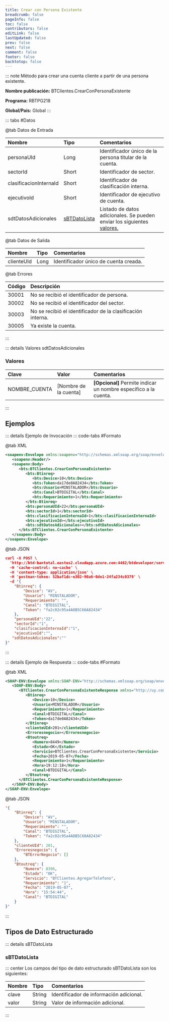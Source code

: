 ```yaml
---
title: Crear con Persona Existente
breadcrumb: false
pageInfo: false
toc: false
contributors: false
editLink: false
lastUpdated: false
prev: false
next: false
comment: false
footer: false
backtotop: false
---
```


<!-- ABRE DATOS DEL MÉTODO -->
::: note Método para crear una cuenta cliente a partir de una persona existente.

**Nombre publicación:** BTClientes.CrearConPersonaExistente

**Programa:** RBTPG218

**Global/País:** Global
:::
<!-- CIERRA DATOS DEL MÉTODO -->

<!-- ABRE TABLA DE DATOS -->
::: tabs #Datos 

@tab Datos de Entrada

Nombre | Tipo | Comentarios
:--------- | :--------- | :---------
personaUId | Long | Identificador único de la persona titular de la cuenta.
sectorId | Short | Identificador de sector.
clasificacionInternaId | Short | Identificador de clasificación interna.
ejecutivoId | Short | Identificador de ejecutivo de cuenta.
sdtDatosAdicionales | [sBTDatoLista](#sbtdatolista) | Listado de datos adicionales. Se pueden enviar los siguientes [valores.](#valores)

@tab Datos de Salida

Nombre | Tipo | Comentarios
:--------- | :----------- | :-----------
clienteUId | Long | Identificador único de cuenta creada.

@tab Errores

Código | Descripción
:--------- | :-----------
30001 | No se recibió el identificador de persona.
30002 | No se recibió el identificador del sector.
30003 | No se recibió el identificador de la clasificación interna.
30005 | Ya existe la cuenta.
::: 
<!-- CIERRA TABLA DE DATOS -->

<!-- ABRE VALORES -->
::: details Valores sdtDatosAdicionales

### Valores

Clave | Valor | Comentarios
:--------- | :----------- | :----------- 
NOMBRE_CUENTA | [Nombre de la cuenta] | **[Opcional]** Permite indicar un nombre específico a la cuenta.

:::
<!-- CIERRA VALORES -->

## **Ejemplos**

<!-- ABRE EJEMPLO DE INVOCACIÓN -->
::: details Ejemplo de Invocación 
::: code-tabs #Formato

@tab XML
```xml
<soapenv:Envelope xmlns:soapenv="http://schemas.xmlsoap.org/soap/envelope/" xmlns:bts="http://uy.com.dlya.bantotal/BTSOA/">
   <soapenv:Header/>
   <soapenv:Body>
      <bts:BTClientes.CrearConPersonaExistente>
         <bts:Btinreq>
            <bts:Device>10</bts:Device>
            <bts:Token>da17de0A82434</bts:Token>
            <bts:Usuario>MINSTALADOR</bts:Usuario>
            <bts:Canal>BTDIGITAL</bts:Canal>
            <bts:Requerimiento>1</bts:Requerimiento>
         </bts:Btinreq>
         <bts:personaUId>22</bts:personaUId>
         <bts:sectorId>1</bts:sectorId>
         <bts:clasificacionInternaId>1</bts:clasificacionInternaId>
         <bts:ejecutivoId></bts:ejecutivoId>
         <bts:sdtDatosAdicionales></bts:sdtDatosAdicionales>
      </bts:BTClientes.CrearConPersonaExistente>
   </soapenv:Body>
</soapenv:Envelope>
```

@tab JSON
```json
curl -X POST \
  'http://btd-bantotal.eastus2.cloudapp.azure.com:4462/btdeveloper/servlet/com.dlya.bantotal.odwsbt_BTClientes_v1?CrearConPersonaExistente' \
  -H 'cache-control: no-cache' \
  -H 'content-type: application/json' \
  -H 'postman-token: 52baf1dc-e302-90a6-0de1-24fa234c0379' \
  -d '{
	"Btinreq": {
		"Device": "AV",
		"Usuario": "MINSTALADOR",
		"Requerimiento": "",
		"Canal": "BTDIGITAL",
		"Token": "fa2c02c95a4A8B5C60A82434"
	},
	"personaUId":"22",
	"sectorId":"1",
	"clasificacionInternaId":"1",
	"ejecutivoId":"",
   "sdtDatosAdicionales":""
}'
```
:::
<!-- CIERRA EJEMPLO DE INVOCACIÓN -->

<!-- ABRE EJEMPLO DE RESPUESTA -->
::: details Ejemplo de Respuesta 
::: code-tabs #Formato

@tab XML
```xml
<SOAP-ENV:Envelope xmlns:SOAP-ENV="http://schemas.xmlsoap.org/soap/envelope/" xmlns:xsd="http://www.w3.org/2001/XMLSchema" xmlns:SOAP-ENC="http://schemas.xmlsoap.org/soap/encoding/" xmlns:xsi="http://www.w3.org/2001/XMLSchema-instance">
   <SOAP-ENV:Body>
      <BTClientes.CrearConPersonaExistenteResponse xmlns="http://uy.com.dlya.bantotal/BTSOA/">
         <Btinreq>
            <Device>10</Device>
            <Usuario>MINSTALADOR</Usuario>
            <Requerimiento>1</Requerimiento>
            <Canal>BTDIGITAL</Canal>
            <Token>da17de0A82434</Token>
         </Btinreq>
         <clienteUId>201</clienteUId>
         <Erroresnegocio></Erroresnegocio>
         <Btoutreq>
            <Numero>8449</Numero>
            <Estado>OK</Estado>
            <Servicio>BTClientes.CrearConPersonaExistente</Servicio>
            <Fecha>2019-05-07</Fecha>
            <Requerimiento>1</Requerimiento>
            <Hora>19:12:18</Hora>
            <Canal>BTDIGITAL</Canal>
         </Btoutreq>
      </BTClientes.CrearConPersonaExistenteResponse>
   </SOAP-ENV:Body>
</SOAP-ENV:Envelope>
```

@tab JSON
```json
'{
	"Btinreq": {
		"Device": "AV",
		"Usuario": "MINSTALADOR",
		"Requerimiento": "",
		"Canal": "BTDIGITAL",
		"Token": "fa2c02c95a4A8B5C60A82434"
	},
	"clienteUId": 201,
    "Erroresnegocio": {
        "BTErrorNegocio": []
    },
    "Btoutreq": {
        "Numero": 8396,
        "Estado": "OK",
        "Servicio": "BTClientes.AgregarTelefono",
        "Requerimiento": "1",
        "Fecha": "2019-05-07",
        "Hora": "15:54:44",
        "Canal": "BTDIGITAL"
    }
}'
```
::: 
<!-- CIERRA EJEMPLO DE RESPUESTA -->

## **Tipos de Dato Estructurado**

<!-- ABRE SDT -->
::: details sBTDatoLista  

### sBTDatoLista

::: center 
Los campos del tipo de dato estructurado sBTDatoLista son los siguientes: 

Nombre | Tipo | Comentarios 
:--------- | :----------- | :----------- 
clave | String | Identificador de información adicional. 
valor | String | Valor de información adicional. 
:::
<!-- CIERRA SDT -->